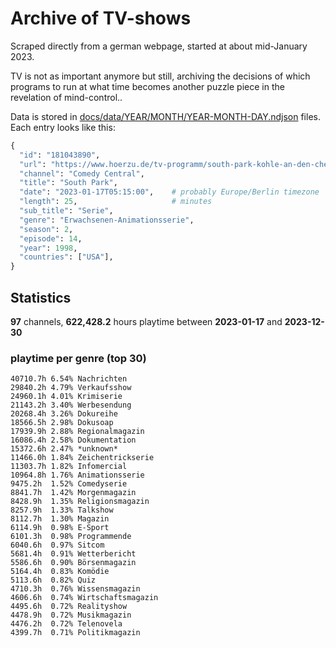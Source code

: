 # Archive of TV-shows

Scraped directly from a german webpage, started at about mid-January 2023.

TV is not as important anymore but still, archiving the decisions of which programs to run at what time
becomes another puzzle piece in the revelation of mind-control.. 

Data is stored in [docs/data/YEAR/MONTH/YEAR-MONTH-DAY.ndjson](docs/data/) files. 
Each entry looks like this:

```python
{
  "id": "181043890", 
  "url": "https://www.hoerzu.de/tv-programm/south-park-kohle-an-den-chefkoch/bid_181043890/", 
  "channel": "Comedy Central", 
  "title": "South Park", 
  "date": "2023-01-17T05:15:00",    # probably Europe/Berlin timezone 
  "length": 25,                     # minutes 
  "sub_title": "Serie", 
  "genre": "Erwachsenen-Animationsserie", 
  "season": 2, 
  "episode": 14, 
  "year": 1998, 
  "countries": ["USA"],
}
```

## Statistics

**97** channels, **622,428.2** hours playtime between **2023-01-17** and **2023-12-30**


### playtime per genre (top 30)

    40710.7h 6.54% Nachrichten
    29840.2h 4.79% Verkaufsshow
    24960.1h 4.01% Krimiserie
    21143.2h 3.40% Werbesendung
    20268.4h 3.26% Dokureihe
    18566.5h 2.98% Dokusoap
    17939.9h 2.88% Regionalmagazin
    16086.4h 2.58% Dokumentation
    15372.6h 2.47% *unknown*
    11466.0h 1.84% Zeichentrickserie
    11303.7h 1.82% Infomercial
    10964.8h 1.76% Animationsserie
    9475.2h  1.52% Comedyserie
    8841.7h  1.42% Morgenmagazin
    8428.9h  1.35% Religionsmagazin
    8257.9h  1.33% Talkshow
    8112.7h  1.30% Magazin
    6114.9h  0.98% E-Sport
    6101.3h  0.98% Programmende
    6040.6h  0.97% Sitcom
    5681.4h  0.91% Wetterbericht
    5586.6h  0.90% Börsenmagazin
    5164.4h  0.83% Komödie
    5113.6h  0.82% Quiz
    4710.3h  0.76% Wissensmagazin
    4606.6h  0.74% Wirtschaftsmagazin
    4495.6h  0.72% Realityshow
    4478.9h  0.72% Musikmagazin
    4476.2h  0.72% Telenovela
    4399.7h  0.71% Politikmagazin
